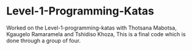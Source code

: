 # Level-1-Programming-Katas
Worked on the Level-1-programming-katas with Thotsana Mabotsa, Kgaugelo Ramaramela and Tshidiso Khoza,
This is a final code which is done through a group of four.
